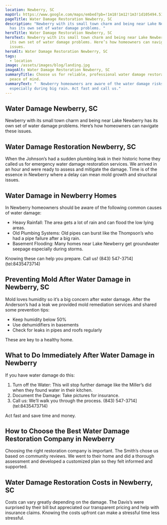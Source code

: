 ```yaml
---
location: Newberry, SC
mapUrl: https://www.google.com/maps/embed?pb=!1m18!1m12!1m3!1d105494.51997530399!2d-81.67303897097203!3d34.281605923267705!2m3!1f0!2f0!3f0!3m2!1i1024!2i768!4f13.1!3m3!1m2!1s0x8857d0965d89f6b3%3A0x68de87ee26e7b516!2sNewberry%2C%20SC%2029108%2C%20USA!5e0!3m2!1sen!2sph!4v1728744086588!5m2!1sen!2sph
pageTitle: Water Damage Restoration Newberry, SC
description: "Newberry with its small town charm and being near Lake Newberry
  has its own set of water damage problems. "
heroTitle: Water Damage Restoration Newberry, SC
heroText: Newberry with its small town charm and being near Lake Newberry has
  its own set of water damage problems. Here’s how homeowners can navigate these
  issues.
heroAlt: Water Damage Restoration Newberry, SC
tags:
  - location
image: /assets/images/blog/landing.jpg
imageAlt: Water Damage Restoration Newberry, SC
summaryTitle: Choose us for reliable, professional water damage restoration and
  peace of mind.
summaryText: "  Newberry homeowners are aware of the water damage risks
  especially during big rain. Act fast and call us."
---
```

## Water Damage Newberry, SC

Newberry with its small town charm and being near Lake Newberry has its own set of water damage problems. Here’s how homeowners can navigate these issues.

## Water Damage Restoration Newberry, SC

When the Johnson’s had a sudden plumbing leak in their historic home they called us for emergency water damage restoration services. We arrived in an hour and were ready to assess and mitigate the damage. Time is of the essence in Newberry where a delay can mean mold growth and structural issues.

## Water Damage in Newberry Homes

In Newberry homeowners should be aware of the following common causes of water damage:

* Heavy Rainfall: The area gets a lot of rain and can flood the low lying areas.
* Old Plumbing Systems: Old pipes can burst like the Thompson’s who had a pipe failure after a big rain.
* Basement Flooding: Many homes near Lake Newberry get groundwater seepage especially during storms.

Knowing these can help you prepare. Call us! (843) 547-3714](tel:8435473714)

## Preventing Mold After Water Damage in Newberry, SC

Mold loves humidity so it’s a big concern after water damage. After the Anderson’s had a leak we provided mold remediation services and shared some prevention tips:

* Keep humidity below 50%
* Use dehumidifiers in basements
* Check for leaks in pipes and roofs regularly

These are key to a healthy home.

## What to Do Immediately After Water Damage in Newberry

If you have water damage do this:

1. Turn off the Water: This will stop further damage like the Miller’s did when they found water in their kitchen.
2. Document the Damage: Take pictures for insurance.
3. Call us: We’ll walk you through the process. (843) 547-3714](tel:8435473714)

Act fast and save time and money.

## How to Choose the Best Water Damage Restoration Company in Newberry

Choosing the right restoration company is important. The Smith’s chose us based on community reviews. We went to their home and did a thorough assessment and developed a customized plan so they felt informed and supported.

## Water Damage Restoration Costs in Newberry, SC

Costs can vary greatly depending on the damage. The Davis’s were surprised by their bill but appreciated our transparent pricing and help with insurance claims. Knowing the costs upfront can make a stressful time less stressful.
